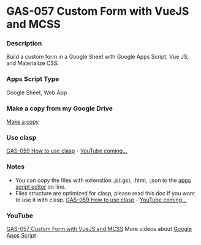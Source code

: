# GAS-057 Custom Form with VueJS and MCSS

### Description
Build a custom form in a Google Sheet with Google Apps Script, Vue JS, and Materialize CSS.

### Apps Script Type
Google Sheet, Web App

### Make a copy from my Google Drive
[Make a copy](https://docs.google.com/spreadsheets/d/1Wt0w_lsgO1wGhMv6hHWoDq8RXh1qzXHYVhIi_R3GETk/copy)

### Use clasp
[GAS-059 How to use clasp](https://github.com/ashtonfei/google-apps-script-projects/tree/GAS-059) - [YouTube coming...](https://www.youtube.com/playlist?list=PLQhwjnEjYj8Bf_EZDrrcmkB9vcB9Sk3x0)

### Notes
* You can copy the files with extenstion .js(.gs), .html, .json to the [apps script editor](https://script.google.com/) on line.  
* Files structure are optimized for clasp, please read this doc if you want to use it with clasp. [GAS-059 How to use clasp](https://github.com/ashtonfei/google-apps-script-projects/tree/GAS-059) - [YouTube coming...](https://www.youtube.com/playlist?list=PLQhwjnEjYj8Bf_EZDrrcmkB9vcB9Sk3x0)

### YouTube
[GAS-057 Custom Form with VueJS and MCSS](https://youtu.be/MfmjUUS4UUE)
More videos about [Google Apps Script](https://www.youtube.com/playlist?list=PLQhwjnEjYj8Bf_EZDrrcmkB9vcB9Sk3x0)

